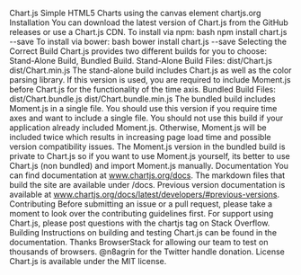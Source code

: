 Chart.js Simple HTML5 Charts using the canvas element chartjs.org Installation You can download the latest version of Chart.js from the GitHub releases or use a Chart.js CDN. To install via npm: bash npm install chart.js --save To install via bower: bash bower install chart.js --save Selecting the Correct Build Chart.js provides two different builds for you to choose: Stand-Alone Build, Bundled Build. Stand-Alone Build Files: dist/Chart.js dist/Chart.min.js The stand-alone build includes Chart.js as well as the color parsing library. If this version is used, you are required to include Moment.js before Chart.js for the functionality of the time axis. Bundled Build Files: dist/Chart.bundle.js dist/Chart.bundle.min.js The bundled build includes Moment.js in a single file. You should use this version if you require time axes and want to include a single file. You should not use this build if your application already included Moment.js. Otherwise, Moment.js will be included twice which results in increasing page load time and possible version compatibility issues. The Moment.js version in the bundled build is private to Chart.js so if you want to use Moment.js yourself, its better to use Chart.js (non bundled) and import Moment.js manually. Documentation You can find documentation at www.chartjs.org/docs. The markdown files that build the site are available under /docs. Previous version documentation is available at www.chartjs.org/docs/latest/developers/#previous-versions. Contributing Before submitting an issue or a pull request, please take a moment to look over the contributing guidelines first. For support using Chart.js, please post questions with the chartjs tag on Stack Overflow. Building Instructions on building and testing Chart.js can be found in the documentation. Thanks BrowserStack for allowing our team to test on thousands of browsers. @n8agrin for the Twitter handle donation. License Chart.js is available under the MIT license.